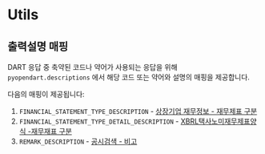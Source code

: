 # Utils

## 출력설명 매핑

DART 응답 중 축약된 코드나 약어가 사용되는 응답을 위해 `pyopendart.descriptions` 에서 해당 코드 또는 약어와 설명의 매핑을 제공합니다.

다음의 매핑이 제공됩니다:

1. `FINANCIAL_STATEMENT_TYPE_DESCRIPTION` - [상장기업 재무정보 - 재무제표 구분](https://opendart.fss.or.kr/guide/detail.do?apiGrpCd=DS003&apiId=2019020)	
2. `FINANCIAL_STATEMENT_TYPE_DETAIL_DESCRIPTION` - [XBRL택사노미재무제표양식 -재무재표 구분](https://opendart.fss.or.kr/guide/detail.do?apiGrpCd=DS003&apiId=2020001)
3. `REMARK_DESCRIPTION` - [공시검색 - 비고](https://opendart.fss.or.kr/guide/detail.do?apiGrpCd=DS001&apiId=2019001)
